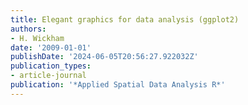 ```yaml
---
title: Elegant graphics for data analysis (ggplot2)
authors:
- H. Wickham
date: '2009-01-01'
publishDate: '2024-06-05T20:56:27.922032Z'
publication_types:
- article-journal
publication: '*Applied Spatial Data Analysis R*'
---
```

